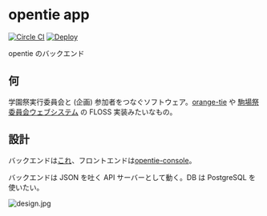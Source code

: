 # opentie app
[![Circle CI](https://circleci.com/gh/opentie/opentie-app/tree/master.svg?style=svg)](https://circleci.com/gh/opentie/opentie-app/tree/master)
[![Deploy](https://www.herokucdn.com/deploy/button.svg)](https://heroku.com/deploy)


opentie のバックエンド

## 何

学園祭実行委員会と (企画) 参加者をつなぐソフトウェア。[orange-tie](https://login.sohosai.tsukuba.ac.jp/) や [駒場祭委員会ウェブシステム](https://www.komabasai.net/65/system/) の FLOSS 実装みたいなもの。

## 設計

バックエンドは[これ](https://github.com/opentie/opentie-app)、フロントエンドは[opentie-console](https://github.com/opentie/opentie-console)。

バックエンドは JSON を吐く API サーバーとして動く。DB は PostgreSQL を使いたい。

![design.jpg](https://github.com/opentie/opentie-app/wiki/DSC1550.jpg)
